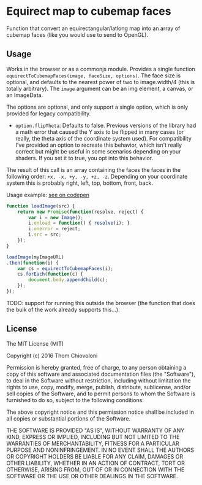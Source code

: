 # Equirect map to cubemap faces

Function that convert an equirectangular/latlong map into an array of cubemap faces (like you would use to send to OpenGL).

## Usage

Works in the browser or as a commonjs module. Provides a single function `equirectToCubemapFaces(image, faceSize, options)`. The face size is optional, and defaults to the nearest power of two to image.width/4 (this is totally arbitrary). The `image` argument can be an img element, a canvas, or an ImageData.

The options are optional,  and only support a single option, which is only provided for legacy compatibility.

- `option.flipTheta`: Defaults to false. Previous versions of the library had a math error that caused the Y axis to be flipped in many cases (or really, the theta axis of the coordinate system used). For compatibility I've provided an option to recreate this behavior, which isn't really correct but might be useful in some scenarios depending on your shaders. If you set it to true, you opt into this behavior.

The result of this call is an array containing the faces the faces in the following order: `+x, -x, +y, -y, +z, -z`. Depending on your coordinate system this is probably right, left, top, bottom, front, back.

Usage example: [see on codepen](http://codepen.io/thomcc/pen/YqXQoo/)

```js
function loadImage(src) {
	return new Promise(function(resolve, reject) {
		var i = new Image();
		i.onload = function() { resolve(i); }
		i.onerror = reject;
		i.src = src;
	});
}

loadImage(myImageURL)
.then(function(i) {
	var cs = equirectToCubemapFaces(i);
	cs.forEach(function(c) {
		document.body.appendChild(c);
	});
});
```

TODO: support for running this outside the browser (the function that does the bulk of the work already supports this...).

## License

The MIT License (MIT)

Copyright (c) 2016 Thom Chiovoloni

Permission is hereby granted, free of charge, to any person obtaining a copy of this software and associated documentation files (the "Software"), to deal in the Software without restriction, including without limitation the rights to use, copy, modify, merge, publish, distribute, sublicense, and/or sell copies of the Software, and to permit persons to whom the Software is furnished to do so, subject to the following conditions:

The above copyright notice and this permission notice shall be included in all copies or substantial portions of the Software.

THE SOFTWARE IS PROVIDED "AS IS", WITHOUT WARRANTY OF ANY KIND, EXPRESS OR IMPLIED, INCLUDING BUT NOT LIMITED TO THE WARRANTIES OF MERCHANTABILITY, FITNESS FOR A PARTICULAR PURPOSE AND NONINFRINGEMENT. IN NO EVENT SHALL THE AUTHORS OR COPYRIGHT HOLDERS BE LIABLE FOR ANY CLAIM, DAMAGES OR OTHER LIABILITY, WHETHER IN AN ACTION OF CONTRACT, TORT OR OTHERWISE, ARISING FROM, OUT OF OR IN CONNECTION WITH THE SOFTWARE OR THE USE OR OTHER DEALINGS IN THE SOFTWARE.
